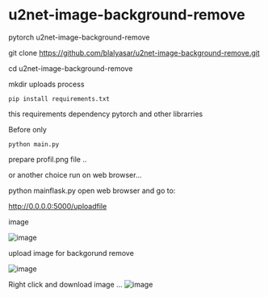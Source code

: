 # u2net-image-background-remove

pytorch u2net-image-background-remove

git clone https://github.com/blalyasar/u2net-image-background-remove.git

cd u2net-image-background-remove

mkdir uploads process

`pip install requirements.txt`

this requirements dependency pytorch and other librarries

Before only 

`python main.py `

prepare profil.png file  ..

or another choice run on web browser...


python mainflask.py 
open web browser and go to:

http://0.0.0.0:5000/uploadfile


image  

![image](https://user-images.githubusercontent.com/49458946/115484256-27e56200-a25b-11eb-9798-59581e80381b.png)


upload image for backgorund  remove 

![image](https://user-images.githubusercontent.com/49458946/115477243-2bbdb800-a24c-11eb-9722-ab22e27adb95.png)

Right click and download image ...
![image](https://user-images.githubusercontent.com/49458946/115477291-47c15980-a24c-11eb-9a68-f0ddfde69f4d.png)


